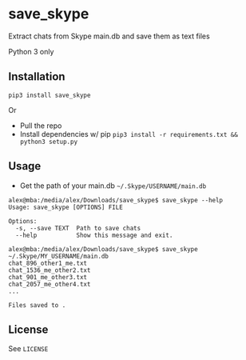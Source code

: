 # save_skype
Extract chats from Skype main.db and save them as text files

Python 3 only

## Installation
`pip3 install save_skype`

Or

- Pull the repo
- Install dependencies w/ pip
`pip3 install -r requirements.txt && python3 setup.py`



## Usage
- Get the path of your main.db
`~/.Skype/USERNAME/main.db`

```
alex@mba:/media/alex/Downloads/save_skype$ save_skype --help
Usage: save_skype [OPTIONS] FILE

Options:
  -s, --save TEXT  Path to save chats
  --help           Show this message and exit.

alex@mba:/media/alex/Downloads/save_skype$ save_skype ~/.Skype/MY_USERNAME/main.db
chat_896_other1_me.txt
chat_1536_me_other2.txt
chat_901_me_other3.txt
chat_2057_me_other4.txt
...

Files saved to .
```

## License
See `LICENSE`